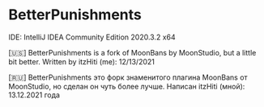 # BetterPunishments

IDE: IntelliJ IDEA Community Edition 2020.3.2 x64

[🇺🇸] BetterPunishments is a fork of MoonBans by MoonStudio, but a little bit better. Written by itzHiti (me): 12/13/2021

[🇷🇺] BetterPunishments это форк знаменитого плагина MoonBans от MoonStudio, но сделан он чуть более лучше. Написан itzHiti (мной): 13.12.2021 года
